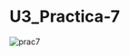 # U3_Practica-7

![prac7](https://github.com/JucaLozte/U3_Practica-7/assets/148293086/2429375f-ea37-4db3-9110-ca74589ce674)
